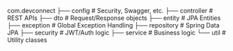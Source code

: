 com.devconnect
├── config         # Security, Swagger, etc.
├── controller    # REST APIs
├── dto           # Request/Response objects
├── entity        # JPA Entities
├── exception     # Global Exception Handling
├── repository    # Spring Data JPA
├── security      # JWT/Auth logic
├── service       # Business logic
└── util          # Utility classes